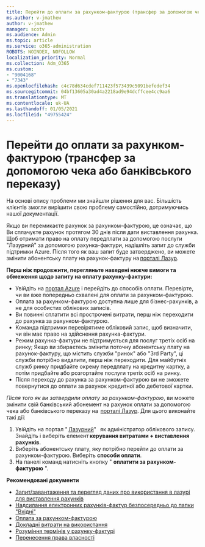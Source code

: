 ```yaml
---
title: Перейти до оплати за рахунком-фактурою (трансфер за допомогою чека або банківського переказу)
ms.author: v-jmathew
author: v-jmathew
manager: scotv
ms.audience: Admin
ms.topic: article
ms.service: o365-administration
ROBOTS: NOINDEX, NOFOLLOW
localization_priority: Normal
ms.collection: Adm_O365
ms.custom:
- "9004168"
- "7343"
ms.openlocfilehash: c4c78d634cdef711423f573439c5091befedef34
ms.sourcegitcommit: 04bf13605a30ad4a2218ad9e94dcffcee4cc9aa6
ms.translationtype: MT
ms.contentlocale: uk-UA
ms.lasthandoff: 01/05/2021
ms.locfileid: "49755424"
---
```

# <a name="switch-to-pay-by-invoice-chequewire-transfer"></a>Перейти до оплати за рахунком-фактурою (трансфер за допомогою чека або банківського переказу)

На основі опису проблеми ми знайшли рішення для вас. Більшість клієнтів змогли вирішити свою проблему самостійно, дотримуючись нашої документації.

Якщо ви перемикаєте рахунок за рахунком-фактурою, це означає, що Ви сплачуєте рахунок протягом 30 днів після дати виставлення рахунка. Щоб отримати право на оплату передплати за допомогою послуги "Лазурний" за допомогою рахунка-фактури, надішліть запит до служби підтримки Azure. Після того як ваш запит буде затверджено, ви можете змінити абонентську плату на рахунок-фактуру на [порталі Лазур](https://portal.azure.com/).

**Перш ніж продовжити, перегляньте наведені нижче вимоги та обмеження щодо запиту на оплату рахунку-фактури:**

- Увійдіть на [портал Azure](https://portal.azure.com/) і перейдіть до способів оплати. Перевірте, чи ви вже попередньо схвалені для оплати за рахунком-фактурою.
- Оплата за рахунком-фактурою доступна лише для бізнес-рахунків, а не для особистих облікових записів.
- Ви повинні сплатити всі прострочені витрати, перш ніж переходити до рахунка за рахунком-фактурою.
- Команда підтримки перевірятиме обліковий запис, щоб визначити, чи він має право на здійснення рахунка-фактури.
- Режим рахунка-фактури не підтримується для послуг третіх осіб на ринку; Якщо ви збираєтесь змінити поточну абонентську плату на рахунок-фактуру, що містить служби "ринок" або "3rd Party", ці служби потрібно видалити, перш ніж переходити. Для майбутніх служб ринку придбайте окрему передплату на кредитну картку, а потім придбайте або розгортайте послуги третіх осіб на ринку.
- Після переходу до рахунка за рахунком-фактурою ви не зможете повернутися до оплати за рахунок кредитної або дебетової картки.

*Після того як ви затвердили оплату за рахунком-фактурою*, ви можете змінити свій банківський абонемент на рахунок оплати за допомогою чека або банківського переказу на  [порталі Лазур](https://portal.azure.com/).
Для цього виконайте такі дії:

1. Увійдіть на портал " [Лазурний](https://portal.azure.com/)"   як адміністратор облікового запису. Знайдіть і виберіть елемент **керування витратами + виставлення рахунків**.
2. Виберіть абонентську плату, яку потрібно перейти до оплати за рахунком-фактурою. Виберіть **способи оплати**.
3. На панелі команд натисніть кнопку " **оплатити за рахунком-фактурою** ".

**Рекомендовані документи**

- [Запит/завантаження та перегляд даних про використання в лазурі для виставлення рахунків](https://docs.microsoft.com/azure/billing/billing-download-azure-invoice-daily-usage-date)
- [Надсилання електронних рахунків-фактур безпосередньо до папки "Вхідні"](https://docs.microsoft.com/azure/billing/billing-download-azure-invoice-daily-usage-date)
- [Оплата за рахунком-фактурою](https://docs.microsoft.com/azure/billing/billing-how-to-pay-by-invoice)
- [Докладні витрати на використання](https://docs.microsoft.com/azure/billing/billing-understand-your-bill)
- [Розуміння термінів у рахунку-фактурі](https://docs.microsoft.com/azure/billing/billing-understand-your-invoice)
- [Перенесення права власності](https://docs.microsoft.com/azure/billing/billing-subscription-transfer)

